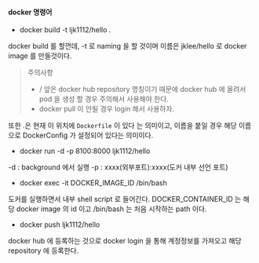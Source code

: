 #### docker 명령어

- docker build -t ljk1112/hello .

docker build 를 할껀데, -t 로 naming 을 할 것이며 이름은 jklee/hello 로 docker image 를 만들것이다.

> 주의사항
>
> - / 앞은 docker hub repository 명칭이기 때문에 docker hub 에 올려서 pod 을 생성 할 경우 주의해서 사용해야 한다.
> - docker pull 이 안될 경우 login 해서 사용하자.
>

또한 .은 현재 이 위치에 `Dockerfile` 이 있다 는 의미이고, 이름을 붙일 경우 해당 이름으로 DockerConfig 가 설정되어 있다는 의미이다.

- docker run -d -p 8100:8000 ljk1112/hello

-d : background 에서 실행
-p : xxxx(외부포트):xxxx(도커 내부 선언 포트)

- docker exec -it DOCKER_IMAGE_ID /bin/bash

도커를 실행하면서 내부 shell script 로 들어간다. DOCKER_CONTAINER_ID 는 해당 docker image 의 id 이고 /bin/bash 는 처음 시작하는 path 이다.

- docker push ljk1112/hello

docker hub 에 등록하는 것으로 docker login 을 통해 계정정보를 가져오고 해당 repository 에 등록한다.

